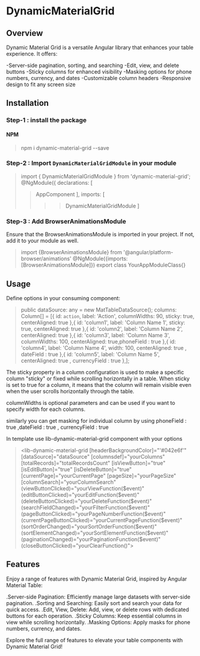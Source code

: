 # DynamicMaterialGrid

## Overview

Dynamic Material Grid is a versatile Angular library that enhances your table experience. It offers:

-Server-side pagination, sorting, and searching
-Edit, view, and delete buttons
-Sticky columns for enhanced visibility
-Masking options for phone numbers, currency, and dates
-Customizable column headers
-Responsive design to fit any screen size



## Installation

### Step-1 : install the package

#### NPM

> npm i dynamic-material-grid --save

### Step-2 : Import `DynamicMaterialGridModule` in your module

> import { DynamicMaterialGridModule } from 'dynamic-material-grid';
> @NgModule({
> declarations: [
>
> > AppComponent
> > ],
> > imports: [
> >
> > > > DynamicMaterialGridModule
> > > > ]

### Step-3 : Add BrowserAnimationsModule

Ensure that the BrowserAnimationsModule is imported in your project. If not, add it to your module as well.

> import {BrowserAnimationsModule} from '@angular/platform-browser/animations'
> @NgModule({imports:[BrowserAnimationsModule]})
> export class YourAppModuleClass{}

## Usage

Define options in your consuming component:

> public dataSource: any = new MatTableDataSource();
> columns: Column[] = [{ id: `action`, label: 'Action', columnWidths: 90, sticky: true, centerAligned: true },{ id: 'column1', label: 'Column Name 1', sticky: true, centerAligned: true },{ id: 'column2', label: 'Column Name 2', centerAligned: true },{ id: 'column3', label: 'Column Name 3', columnWidths: 100, centerAligned: true,phoneField : true },{ id: 'column4', label: 'Column Name 4', width: 100, centerAligned: true , dateField : true },{ id: 'column5', label: 'Column Name 5', centerAligned: true , currencyField : true },];

The sticky property in a column configuration is used to make a specific column "sticky" or fixed while scrolling horizontally in a table. When sticky is set to true for a column, it means that the column will remain visible even when the user scrolls horizontally through the table.

columnWidths is optional parameters  and can be used if you want to specify width for each columns.

similarly you can get masking for  individual column by using phoneField : true ,dateField : true , currencyField : true


In template use lib-dynamic-material-grid component with your options

> <lib-dynamic-material-grid [headerBackgroundColor]="'#042e6f'" [dataSource]="dataSource" [columnsdef]="yourColumns" [totalRecords]="totalRecordsCount" [isViewButton]="true" [isEditButton]="true" [isDeleteButton]="true" [currentPage]="yourCurrentPage" [pageSize]="yourPageSize" [columnSearch]="yourColumnSearch" (viewButtonClicked)="yourViewFunction($event)" (editButtonClicked)="yourEditFunction($event)" (deleteButtonClicked)="yourDeleteFunction($event)" (searchFieldChanged)="yourFilterFunction($event)" (pageButtonClicked)="yourPageNumberFunction($event)" (currentPageButtonClicked)="yourCurrentPageFunction($event)" (sortOrderChanged)="yourSortOrderFunction($event)" (sortElementChanged)="yourSortElementFunction($event)" (paginationChanged)="yourPaginationFunction($event)" (closeButtonClicked)="yourClearFunction()">
> </lib-dynamic-material-grid>

<!-- for header back graoud colur you can use color name  or hexa decimal color code -->


## Features

Enjoy a range of features with Dynamic Material Grid, inspired by Angular Material Table:

.Server-side Pagination: Efficiently manage large datasets with server-side pagination.
.Sorting and Searching: Easily sort and search your data for quick access.
.Edit, View, Delete: Add, view, or delete rows with dedicated buttons for each operation.
.Sticky Columns: Keep essential columns in view while scrolling horizontally.
.Masking Options: Apply masks for phone numbers, currency, and dates.

Explore the full range of features to elevate your table components with Dynamic Material Grid!